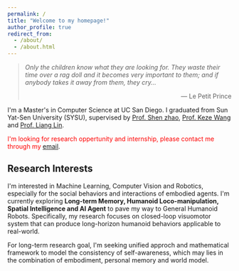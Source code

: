 ```yaml
---
permalink: /
title: "Welcome to my homepage!"
author_profile: true
redirect_from: 
  - /about/
  - /about.html
---
```


> *Only the children know what they are looking for. They waste their time over a rag doll and it becomes very important to them; and if anybody takes it away from them, they cry…*
>
> <p align="right">— Le Petit Prince</p>

I'm a Master's in Computer Science at UC San Diego. I graduated from Sun Yat-Sen University (SYSU), supervised by [Prof. Shen zhao](https://hnyz979.github.io/), [Prof. Keze Wang](https://kezewang.com/) and [Prof. Liang Lin](http://www.linliang.net/). 

<font color="red">I'm looking for research oppertunity and internship, please contact me through my </font>[email](mailto:jit027@ucsd.edu).

## Research Interests

I'm interested in Machine Learning, Computer Vision and Robotics, especially for the social behaviors and interactions of embodied agents. I'm currently exploring **Long-term Memory, Humanoid Loco-manipulation, Spatial Intelligence and AI Agent** to pave my way to General Humanoid Robots. Specifically, my research focuses on closed-loop visuomotor system that can produce long-horizon humanoid behaviors applicable to real-world.

For long-term research goal, I'm seeking unified approch and mathematical framework to model the consistency of self-awareness, which may lies in the combination of embodiment, personal memory and world model.